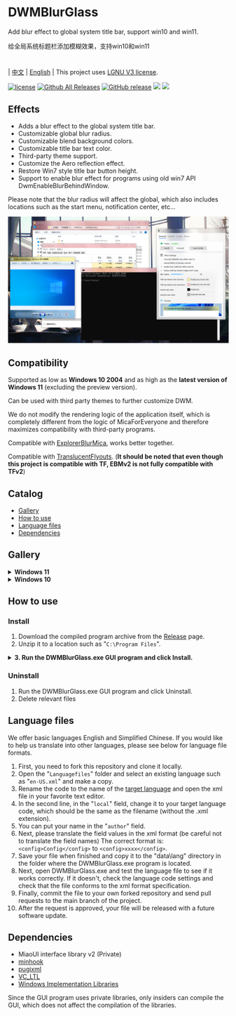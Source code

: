 # DWMBlurGlass
Add blur effect to global system title bar, support win10 and win11.

给全局系统标题栏添加模糊效果，支持win10和win11
#
| [中文](/README_ZH.md) | [English](/README.md) |
This project uses [LGNU V3 license](/COPYING.LESSER).

[![license](https://img.shields.io/github/license/Maplespe/DWMBlurGlass.svg)](https://www.gnu.org/licenses/lgpl-3.0.en.html)
[![Github All Releases](https://img.shields.io/github/downloads/Maplespe/DWMBlurGlass/total.svg)](https://github.com/Maplespe/DWMBlurGlass/releases)
[![GitHub release](https://img.shields.io/github/release/Maplespe/DWMBlurGlass.svg)](https://github.com/Maplespe/DWMBlurGlass/releases/latest)
<img src="https://img.shields.io/badge/language-c++-F34B7D.svg"/>
<img src="https://img.shields.io/github/last-commit/Maplespe/DWMBlurGlass.svg"/>  

## Effects
* Adds a blur effect to the global system title bar.
* Customizable global blur radius.
* Customizable blend background colors.
* Customizable title bar text color.
* Third-party theme support.
* Customize the Aero reflection effect.
* Restore Win7 style title bar button height.
* Support to enable blur effect for programs using old win7 API DwmEnableBlurBehindWindow.

Please note that the blur radius will affect the global, which also includes locations such as the start menu, notification center, etc...

![image](/Screenshot/001911.png)

## Compatibility
Supported as low as **Windows 10 2004** and as high as the **latest version of Windows 11** (excluding the preview version).

Can be used with third party themes to further customize DWM.

We do not modify the rendering logic of the application itself, which is completely different from the logic of MicaForEveryone and therefore maximizes compatibility with third-party programs.

Compatible with [ExplorerBlurMica](https://github.com/Maplespe/ExplorerBlurMica), works better together.

Compatible with [TranslucentFlyouts](https://github.com/ALTaleX531/TranslucentFlyouts). (**It should be noted that even though this project is compatible with TF, EBMv2 is not fully compatible with TFv2**)

## Catalog
- [Gallery](#gallery)
- [How to use](#how-to-use)
- [Language files](#language-files)
- [Dependencies](#dependencies)

## Gallery
<details><summary><b>Windows 11</b></summary>
  
![image](/Screenshot/10307.png)

> Enable "Override DWMAPI mica effect (win11)"

![image](/Screenshot/013521.png)
</details>

<details><summary><b>Windows 10</b></summary>

![image](/Screenshot/001911.png)

Using third-party themes

> Enable "Extend effects to borders (win10)"
> Enable "Aero reflection effect (win10)"

![image](/Screenshot/025454.png)

</details>

## How to use

### Install
1. Download the compiled program archive from the [Release](https://github.com/Maplespe/DWMBlurGlass/releases) page.
2. Unzip it to a location such as "`C:\Program Files`".
<details><summary><b>3. Run the DWMBlurGlass.exe GUI program and click Install.</b></summary>

![image](/Screenshot/012746.png)

>If the prompt "Installation was successful! But you have not yet downloaded a valid symbol file, please download it from the "Symbols" page before you can use it!" then you need to click on the Symbols page and click Download before you can use it.

>**Note that you may receive similar notifications in the future, especially after system updates.**

![image](/Screenshot/012924.png)

</details>

### Uninstall
1. Run the DWMBlurGlass.exe GUI program and click Uninstall.
2. Delete relevant files

## Language files
We offer basic languages English and Simplified Chinese.
If you would like to help us translate into other languages, please see below for language file formats.

1. First, you need to fork this repository and clone it locally.
2. Open the "`Languagefiles`" folder and select an existing language such as "`en-US.xml`" and make a copy.
3. Rename the code to the name of the [target language](https://learn.microsoft.com/en-us/windows/win32/intl/locale-names) and open the xml file in your favorite text editor.
4. In the second line, in the "`local`" field, change it to your target language code, which should be the same as the filename (without the .xml extension).
5. You can put your name in the "`author`" field.
6. Next, please translate the field values in the xml format (be careful not to translate the field names) The correct format is:`<config>Config</config>` to `<config>xxxx</config>`.
7. Save your file when finished and copy it to the "data\lang" directory in the folder where the DWMBlurGlass.exe program is located.
8. Next, open DWMBlurGlass.exe and test the language file to see if it works correctly. If it doesn't, check the language code settings and check that the file conforms to the xml format specification.
9. Finally, commit the file to your own forked repository and send pull requests to the main branch of the project.
10. After the request is approved, your file will be released with a future software update.
   

## Dependencies
* MiaoUI interface library v2 (Private)
* [minhook](https://github.com/m417z/minhook)
* [pugixml](https://github.com/zeux/pugixml)
* [VC_LTL](https://github.com/Chuyu-Team/VC-LTL5)
* [Windows Implementation Libraries](https://github.com/Microsoft/wil)

Since the GUI program uses private libraries, only insiders can compile the GUI, which does not affect the compilation of the libraries.
